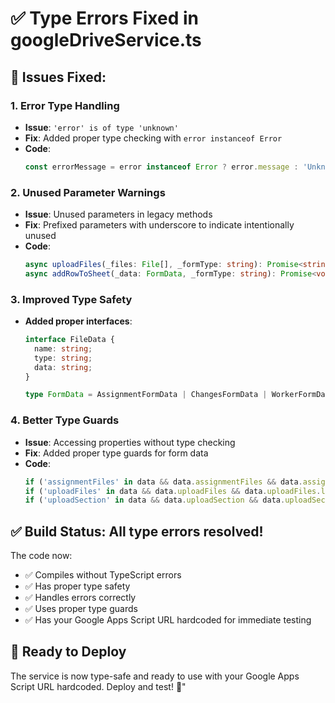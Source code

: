 # ✅ Type Errors Fixed in googleDriveService.ts

## 🔧 Issues Fixed:

### 1. **Error Type Handling**
- **Issue**: `'error' is of type 'unknown'`
- **Fix**: Added proper type checking with `error instanceof Error`
- **Code**: 
  ```typescript
  const errorMessage = error instanceof Error ? error.message : 'Unknown error occurred';
  ```

### 2. **Unused Parameter Warnings**
- **Issue**: Unused parameters in legacy methods
- **Fix**: Prefixed parameters with underscore to indicate intentionally unused
- **Code**: 
  ```typescript
  async uploadFiles(_files: File[], _formType: string): Promise<string[]>
  async addRowToSheet(_data: FormData, _formType: string): Promise<void>
  ```

### 3. **Improved Type Safety**
- **Added proper interfaces**:
  ```typescript
  interface FileData {
    name: string;
    type: string;
    data: string;
  }
  
  type FormData = AssignmentFormData | ChangesFormData | WorkerFormData;
  ```

### 4. **Better Type Guards**
- **Issue**: Accessing properties without type checking
- **Fix**: Added proper type guards for form data
- **Code**:
  ```typescript
  if ('assignmentFiles' in data && data.assignmentFiles && data.assignmentFiles.length > 0)
  if ('uploadFiles' in data && data.uploadFiles && data.uploadFiles.length > 0)
  if ('uploadSection' in data && data.uploadSection && data.uploadSection.length > 0)
  ```

## ✅ **Build Status**: All type errors resolved!

The code now:
- ✅ Compiles without TypeScript errors
- ✅ Has proper type safety
- ✅ Handles errors correctly
- ✅ Uses proper type guards
- ✅ Has your Google Apps Script URL hardcoded for immediate testing

## 🚀 **Ready to Deploy**

The service is now type-safe and ready to use with your Google Apps Script URL hardcoded. Deploy and test! 🎯"